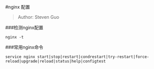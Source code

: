 #nginx 配置
>Author: Steven Guo

###检测nginx配置
```
nginx -t
```

###常用nginx命令
```
service nginx start|stop|restart|condrestart|try-restart|force-reload|upgrade|reload|status|help|configtest
```